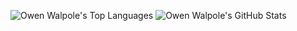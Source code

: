 ![Owen Walpole's Top Languages](https://github-readme-stats.vercel.app/api/top-langs/?username=owenthewizard)
![Owen Walpole's GitHub Stats](https://github-readme-stats.vercel.app/api?username=owenthewizard&show_icons=true)
